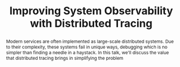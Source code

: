 ---
slug: chirag-aggarwal
name: Chirag Aggarwal
position: Backend / Devops Engineer
company: GO-JEK Indonesia
twitter: exagil
photo: chirag-aggarwal.jpg
title: Improving System Observability with Distributed Tracing
abstract: Modern services are often implemented as large-scale distributed systems. Due to their complexity, these systems fail in unique ways, debugging which is no simpler than finding a needle in a haystack. In this talk, we'll discuss the value that distributed tracing brings in simplifying the problem
---